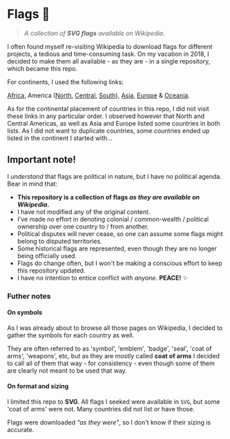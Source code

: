 # Flags :flags:

> _A collection of **SVG flags** available on Wikipedia_.

I often found myself re-visiting Wikipedia to download flags for different projects, a tedious and time-consuming task. On my vacation in 2018, I decided to make them all available - as they are - in a single repository, which became this repo.

For continents, I used the following links:

[Africa](https://en.wikipedia.org/wiki/Africa), America ([North](https://en.wikipedia.org/wiki/North_America), [Central](https://en.wikipedia.org/wiki/Central_America), [South](https://en.wikipedia.org/wiki/South_America)), [Asia](https://en.wikipedia.org/wiki/Asia), [Europe](https://en.wikipedia.org/wiki/Europe) & [Oceania](https://en.wikipedia.org/wiki/Oceania).

As for the continental placement of countries in this repo, I did not visit these links in any particular order. I observed however that North and Central Americas, as well as Asia and Europe listed some countries in both lists. As I did not want to duplicate countries, some countries ended up listed in the continent I started with...

## Important note!

I _understand_ that flags are political in nature, but I have no political agenda. Bear in mind that:

* **This repository is a collection of flags _as they are available on Wikipedia_.**
* I have not modified any of the original content.
* I've made no effort in denoting colonial / common-wealth / political ownership over one country to / from another.
* Political disputes will never cease, so one can assume some flags might belong to disputed territories.
* Some historical flags are represented, even though they are no longer being officially used.
* Flags do change often, but I won't be making a conscious effort to keep this repository updated.
* I have no intention to entice conflict _with anyone_. **PEACE!** :sparkles:

### Futher notes

#### On symbols

As I was already about to browse all those pages on Wikipedia, I decided to gather the symbols for each country as well.

They are often referred to as 'symbol', 'emblem', 'badge', 'seal', 'coat of arms', 'weapons', etc, but as they are mostly called **coat of arms** I decided to call all of them that way - for consistency - even though some of them are clearly not meant to be used that way.

#### On format and sizing

I limited this repo to **SVG**. All flags I seeked were available in `SVG`, but some 'coat of arms' were not. Many countries did not list or have those.

Flags were downloaded _"as they were"_, so I don't know if their sizing is accurate.
